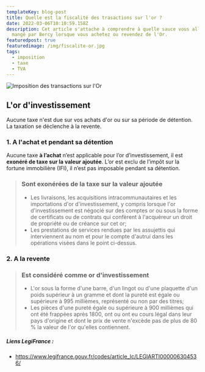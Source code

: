 ```yaml
---
templateKey: blog-post
title: Quelle est la fiscalité des trasactions sur l'or ?
date: 2022-03-06T10:10:59.158Z
description: Cet article s'attache à comprendre à quelle sauce vous allez être
  mangé par Bercy lorsque vous achetez ou revendez de l'Or.
featuredpost: true
featuredimage: /img/fiscalite-or.jpg
tags:
  - imposition
  - taxe
  - TVA
---
```

![Imposition des transactions sur l'Or](/img/fiscalite-or.jpg)

## L'or d'investissement

Aucune taxe n'est due sur vos achats d'or ou sur sa période de détention. La taxation se déclenche à la revente.

### 1. A l'achat et pendant sa détention

Aucune taxe **à l’achat** n’est applicable pour l’or d’investissement, il est **exonéré de taxe sur la valeur ajoutée**. L’or est exclu de l’impôt sur la fortune immobilière (IFI), il n’est pas imposable pendant sa détention.

> ### Sont exonérées de la taxe sur la valeur ajoutée
>
> * Les livraisons, les acquisitions intracommunautaires et les importations d'or d'investissement, y compris lorsque l'or d'investissement est négocié sur des comptes or ou sous la forme de certificats ou de contrats qui confèrent à l'acquéreur un droit de propriété ou de créance sur cet or;
> * Les prestations de services rendues par les assujettis qui interviennent au nom et pour le compte d'autrui dans les opérations visées dans le point ci-dessus.

### 2. A la revente

> ### Est considéré comme or d'investissement
>
> * L'or sous la forme d'une barre, d'un lingot ou d'une plaquette d'un poids supérieur à un gramme et dont la pureté est égale ou supérieure à 995 millièmes, représenté ou non par des titres;
> * Les pièces d'une pureté égale ou supérieure à 900 millièmes qui ont été frappées après 1800, ont ou ont eu cours légal dans leur pays d'origine et dont le prix de vente n'excède pas de plus de 80 % la valeur de l'or qu'elles contiennent.

##### Liens LegiFrance :

* <https://www.legifrance.gouv.fr/codes/article_lc/LEGIARTI000006304536/>
